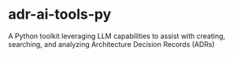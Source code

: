 # adr-ai-tools-py
 A Python toolkit leveraging LLM capabilities to assist with creating, searching, and analyzing Architecture Decision Records (ADRs)
